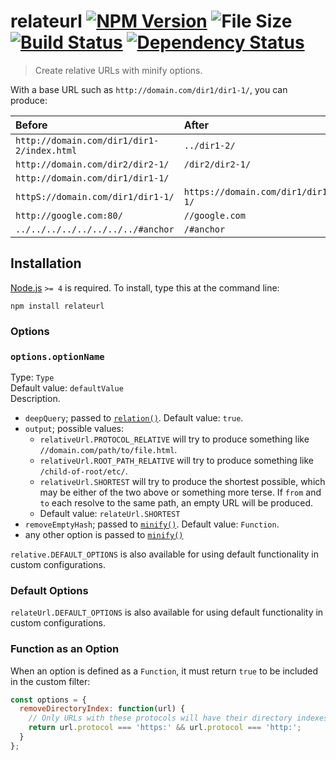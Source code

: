# relateurl [![NPM Version][npm-image]][npm-url] ![File Size][filesize-image] [![Build Status][travis-image]][travis-url] [![Dependency Status][david-image]][david-url]

> Create relative URLs with minify options.


With a base URL such as `http://domain.com/dir1/dir1-1/`, you can produce:

| Before                                     | After                             |
| :----------------------------------------- | :-------------------------------- |
| `http://domain.com/dir1/dir1-2/index.html` | `../dir1-2/`                      |
| `http://domain.com/dir2/dir2-1/`           | `/dir2/dir2-1/`                   |
| `http://domain.com/dir1/dir1-1/`           | ` `                               |
| `httpS://domain.com/dir1/dir1-1/`          | `https://domain.com/dir1/dir1-1/` |
| `http://google.com:80/`                    | `//google.com`                    |
| `../../../../../../../../#anchor`          | `/#anchor`                        |


## Installation

[Node.js](http://nodejs.org/) `>= 4` is required. To install, type this at the command line:
```shell
npm install relateurl
```

### Options

### `options.optionName`
Type: `Type`  
Default value: `defaultValue`  
Description.


* `deepQuery`; passed to [`relation()`](#relationurl1-url2-options). Default value: `true`.
* `output`; possible values:
  * `relativeUrl.PROTOCOL_RELATIVE` will try to produce something like `//domain.com/path/to/file.html`.
  * `relativeUrl.ROOT_PATH_RELATIVE` will try to produce something like `/child-of-root/etc/`.
  * `relativeUrl.SHORTEST` will try to produce the shortest possible, which may be either of the two above or something more terse. If `from` and `to` each resolve to the same path, an empty URL will be produced.
  * Default value: `relateUrl.SHORTEST`
* `removeEmptyHash`; passed to [`minify()`](#minifyurl-options). Default value: `Function`.
* any other option is passed to [`minify()`](#minifyurl-options)

`relative.DEFAULT_OPTIONS` is also available for using default functionality in custom configurations.


### Default Options

`relateUrl.DEFAULT_OPTIONS` is also available for using default functionality in custom configurations.


### Function as an Option

When an option is defined as a `Function`, it must return `true` to be included in the custom filter:
```js
const options = {
  removeDirectoryIndex: function(url) {
    // Only URLs with these protocols will have their directory indexes removed
    return url.protocol === 'https:' && url.protocol === 'http:';
  }
};
```


[npm-image]: https://img.shields.io/npm/v/relateurl.svg
[npm-url]: https://npmjs.org/package/relateurl
[filesize-image]: https://img.shields.io/badge/size-5.5kB%20gzipped-blue.svg
[travis-image]: https://img.shields.io/travis/stevenvachon/relateurl.svg
[travis-url]: https://travis-ci.org/stevenvachon/relateurl
[david-image]: https://img.shields.io/david/stevenvachon/relateurl.svg
[david-url]: https://david-dm.org/stevenvachon/relateurl
